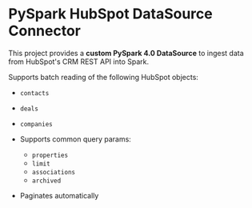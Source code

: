 # PySpark HubSpot DataSource Connector

This project provides a **custom PySpark 4.0 DataSource** to ingest data from HubSpot's CRM REST API into Spark. 

Supports batch reading of the following HubSpot objects:
- `contacts`
- `deals`
- `companies`

- Supports common query params:
  - `properties`
  - `limit`
  - `associations`
  - `archived`
- Paginates automatically
